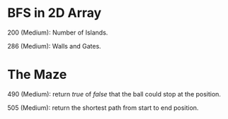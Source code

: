 # BFS in 2D Array
200 (Medium): Number of Islands.

286 (Medium): Walls and Gates.

# The Maze
490 (Medium): return *true* of *false* that the ball could stop at the position.

505 (Medium): return the shortest path from start to end position.